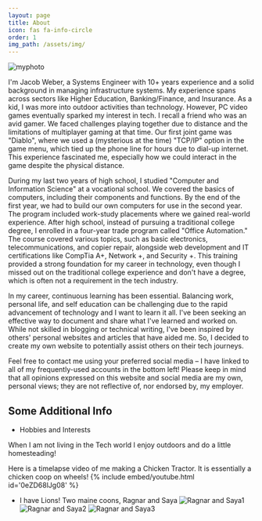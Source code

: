 ```yaml
---
layout: page
title: About
icon: fas fa-info-circle
order: 1
img_path: /assets/img/
---
```


![myphoto](about-me.jpg)

I'm Jacob Weber, a Systems Engineer with 10+ years experience and a solid background in managing infrastructure systems. My experience spans across sectors like Higher Education, Banking/Finance, and Insurance. As a kid, I was more into outdoor activities than technology. However, PC video games eventually sparked my interest in tech. I recall a friend who was an avid gamer. We faced challenges playing together due to distance and the limitations of multiplayer gaming at that time. Our first joint game was "Diablo", where we used a (mysterious at the time) "TCP/IP" option in the game menu, which tied up the phone line for hours due to dial-up internet. This experience fascinated me, especially how we could interact in the game despite the physical distance.

During my last two years of high school, I studied "Computer and Information Science" at a vocational school. We covered the basics of computers, including their components and functions. By the end of the first year, we had to build our own computers for use in the second year. The program included work-study placements where we gained real-world experience. After high school, instead of pursuing a traditional college degree, I enrolled in a four-year trade program called "Office Automation." The course covered various topics, such as basic electronics, telecommunications, and copier repair, alongside web development and IT certifications like CompTia A+, Network +, and Security +. This training provided a strong foundation for my career in technology, even though I missed out on the traditional college experience and don't have a degree, which is often not a requirement in the tech industry.

In my career, continuous learning has been essential. Balancing work, personal life, and self education can be challenging due to the rapid advancement of technology and I want to learn it all. I've been seeking an effective way to document and share what I've learned and worked on. While not skilled in blogging or technical writing, I've been inspired by others' personal websites and articles that have aided me. So, I decided to create my own website to potentially assist others on their tech journeys.

Feel free to contact me using your preferred social media – I have linked to all of my frequently-used accounts in the bottom left! Please keep in mind that all opinions expressed on this website and social media are my own, personal views; they are not reflective of, nor endorsed by, my employer.

## Some Additional Info
- Hobbies and Interests

When I am not living in the Tech world I enjoy outdoors and do a little homesteading!

Here is a timelapse video of me making a Chicken Tractor. It is essentially a chicken coop on wheels!
{% include embed/youtube.html id='0eZD68lJg08' %}

- I have Lions! Two maine coons, Ragnar and Saya
![Ragnar and Saya1](ragnarsaya1.jpg)
![Ragnar and Saya2](ragnarsaya2.jpg)
![Ragnar and Saya3](ragnarsaya3.jpg)

